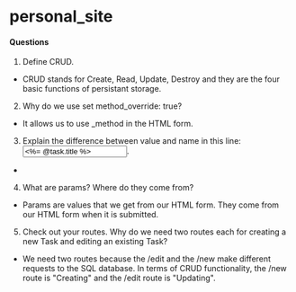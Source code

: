 # personal_site

#### Questions

1. Define CRUD.
  * CRUD stands for Create, Read, Update, Destroy and they are the four basic functions of persistant storage.

2. Why do we use set method_override: true?
  * It allows us to use _method in the HTML form.

3. Explain the difference between value and name in this line: <input type='text' name='task[title]' value="<%= @task.title %>"/>.
  * 

4. What are params? Where do they come from?
  * Params are values that we get from our HTML form. They come from our HTML form when it is submitted.

5. Check out your routes. Why do we need two routes each for creating a new Task and editing an existing Task?
  * We need two routes because the /edit and the /new make different requests to the SQL database. In terms of CRUD functionality, the /new route is "Creating" and the /edit route is "Updating".

